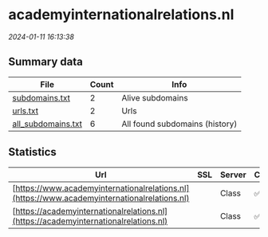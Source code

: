 # academyinternationalrelations.nl
*2024-01-11 16:13:38*
## Summary data
| File       | Count | Info |
|------------|-------|------|
|[subdomains.txt](/data/academyinternationalrelations.nl/subdomains.txt)|2|Alive subdomains|
|[urls.txt](/data/academyinternationalrelations.nl/urls.txt)|2|Urls|
|[all_subdomains.txt](/data/academyinternationalrelations.nl/all_subdomains.txt)|6|All found subdomains (history)|
## Statistics
| Url | SSL | Server | Cookie | HSTS | CSP | XFO | XXP | RP | Tech |Title |
|------------|-------|------|------|------|------|------|------|------|------|------|
|[https://www.academyinternationalrelations.nl](https://www.academyinternationalrelations.nl)| |Class|:white_check_mark: |:white_check_mark: |:warning: | | 2:white_check_mark: | 3:white_check_mark: |HSTS||
|[https://academyinternationalrelations.nl](https://academyinternationalrelations.nl)| |Class|:white_check_mark: |:white_check_mark: |:warning: | | 2:white_check_mark: | 3:white_check_mark: |HSTS||
